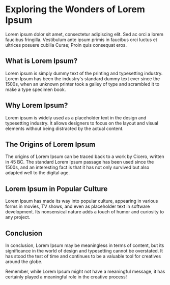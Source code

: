 # Exploring the Wonders of Lorem Ipsum

Lorem ipsum dolor sit amet, consectetur adipiscing elit. Sed ac orci a lorem faucibus fringilla. Vestibulum ante ipsum primis in faucibus orci luctus et ultrices posuere cubilia Curae; Proin quis consequat eros.

## What is Lorem Ipsum?

Lorem ipsum is simply dummy text of the printing and typesetting industry. Lorem Ipsum has been the industry's standard dummy text ever since the 1500s, when an unknown printer took a galley of type and scrambled it to make a type specimen book.

## Why Lorem Ipsum?

Lorem ipsum is widely used as a placeholder text in the design and typesetting industry. It allows designers to focus on the layout and visual elements without being distracted by the actual content.

## The Origins of Lorem Ipsum

The origins of Lorem Ipsum can be traced back to a work by Cicero, written in 45 BC. The standard Lorem Ipsum passage has been used since the 1500s, and an interesting fact is that it has not only survived but also adapted well to the digital age.

## Lorem Ipsum in Popular Culture

Lorem Ipsum has made its way into popular culture, appearing in various forms in movies, TV shows, and even as placeholder text in software development. Its nonsensical nature adds a touch of humor and curiosity to any project.

## Conclusion

In conclusion, Lorem Ipsum may be meaningless in terms of content, but its significance in the world of design and typesetting cannot be overstated. It has stood the test of time and continues to be a valuable tool for creatives around the globe.

Remember, while Lorem Ipsum might not have a meaningful message, it has certainly played a meaningful role in the creative process!


